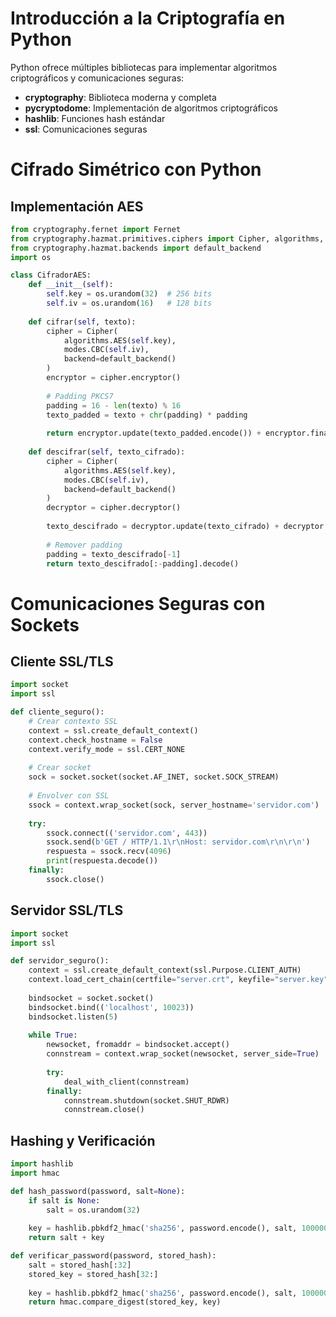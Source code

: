 # Introducción a la Criptografía en Python

Python ofrece múltiples bibliotecas para implementar algoritmos criptográficos y comunicaciones seguras:

- **cryptography**: Biblioteca moderna y completa
- **pycryptodome**: Implementación de algoritmos criptográficos
- **hashlib**: Funciones hash estándar
- **ssl**: Comunicaciones seguras


# Cifrado Simétrico con Python

## Implementación AES

```python
from cryptography.fernet import Fernet
from cryptography.hazmat.primitives.ciphers import Cipher, algorithms, modes
from cryptography.hazmat.backends import default_backend
import os

class CifradorAES:
    def __init__(self):
        self.key = os.urandom(32)  # 256 bits
        self.iv = os.urandom(16)   # 128 bits
    
    def cifrar(self, texto):
        cipher = Cipher(
            algorithms.AES(self.key),
            modes.CBC(self.iv),
            backend=default_backend()
        )
        encryptor = cipher.encryptor()
        
        # Padding PKCS7
        padding = 16 - len(texto) % 16
        texto_padded = texto + chr(padding) * padding
        
        return encryptor.update(texto_padded.encode()) + encryptor.finalize()
    
    def descifrar(self, texto_cifrado):
        cipher = Cipher(
            algorithms.AES(self.key),
            modes.CBC(self.iv),
            backend=default_backend()
        )
        decryptor = cipher.decryptor()
        
        texto_descifrado = decryptor.update(texto_cifrado) + decryptor.finalize()
        
        # Remover padding
        padding = texto_descifrado[-1]
        return texto_descifrado[:-padding].decode()
```


# Comunicaciones Seguras con Sockets

## Cliente SSL/TLS

```python
import socket
import ssl

def cliente_seguro():
    # Crear contexto SSL
    context = ssl.create_default_context()
    context.check_hostname = False
    context.verify_mode = ssl.CERT_NONE
    
    # Crear socket
    sock = socket.socket(socket.AF_INET, socket.SOCK_STREAM)
    
    # Envolver con SSL
    ssock = context.wrap_socket(sock, server_hostname='servidor.com')
    
    try:
        ssock.connect(('servidor.com', 443))
        ssock.send(b'GET / HTTP/1.1\r\nHost: servidor.com\r\n\r\n')
        respuesta = ssock.recv(4096)
        print(respuesta.decode())
    finally:
        ssock.close()
```

## Servidor SSL/TLS

```python
import socket
import ssl

def servidor_seguro():
    context = ssl.create_default_context(ssl.Purpose.CLIENT_AUTH)
    context.load_cert_chain(certfile="server.crt", keyfile="server.key")
    
    bindsocket = socket.socket()
    bindsocket.bind(('localhost', 10023))
    bindsocket.listen(5)
    
    while True:
        newsocket, fromaddr = bindsocket.accept()
        connstream = context.wrap_socket(newsocket, server_side=True)
        
        try:
            deal_with_client(connstream)
        finally:
            connstream.shutdown(socket.SHUT_RDWR)
            connstream.close()
```

## Hashing y Verificación

```python
import hashlib
import hmac

def hash_password(password, salt=None):
    if salt is None:
        salt = os.urandom(32)
    
    key = hashlib.pbkdf2_hmac('sha256', password.encode(), salt, 100000)
    return salt + key

def verificar_password(password, stored_hash):
    salt = stored_hash[:32]
    stored_key = stored_hash[32:]
    
    key = hashlib.pbkdf2_hmac('sha256', password.encode(), salt, 100000)
    return hmac.compare_digest(stored_key, key)
```